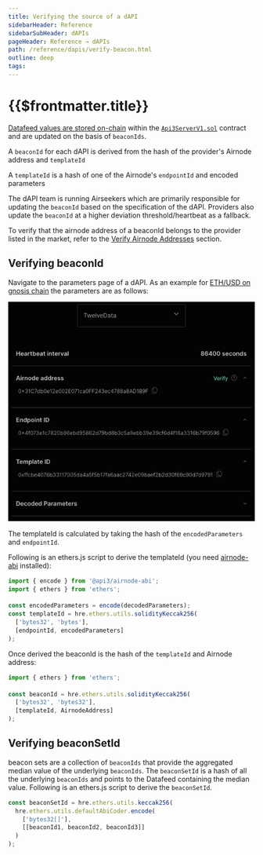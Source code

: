```yaml
---
title: Verifying the source of a dAPI
sidebarHeader: Reference
sidebarSubHeader: dAPIs
pageHeader: Reference → dAPIs
path: /reference/dapis/verify-beacon.html
outline: deep
tags:
---
```


<PageHeader/>

<SearchHighlight/>

<FlexStartTag/>

# {{$frontmatter.title}}

[Datafeed values are stored on-chain](/reference/dapis/understand/#data-feeds-values-stored-on-chain)
within the
[`Api3ServerV1.sol`<ExternalLinkImage/>](https://github.com/api3dao/airnode-protocol-v1/tree/79b509f0e88a96fa4ea3cd576685051d37c9a504/contracts/api3-server-v1)
contract and are updated on the basis of `beaconIds`.

A `beaconId` for each dAPI is derived from the hash of the provider's Airnode
address and `templateId`

A `templateId` is a hash of one of the Airnode's `endpointId` and encoded
parameters

The dAPI team is running Airseekers which are primarily responsible for updating
the `beaconId` based on the specification of the dAPI. Providers also update the
`beaconId` at a higher deviation threshold/heartbeat as a fallback.

To verify that the airnode address of a beaconId belongs to the provider listed
in the market, refer to the
[Verify Airnode Addresses](../airnode/latest/developers/verify-airnode-addresses.md)
section.

## Verifying beaconId

Navigate to the parameters page of a dAPI. As an example for
[ETH/USD on gnosis chain](https://market.api3.org/dapis/gnosis/ETH-USD/parameters)
the parameters are as follows:

<img src="./assets/images/dapi-parameters.png"/>

The templateId is calculated by taking the hash of the `encodedParameters` and
`endpointId`.

Following is an ethers.js script to derive the templateId (you need
[airnode-abi](../airnode/latest/packages/airnode-abi.md) installed):

```javascript
import { encode } from '@api3/airnode-abi';
import { ethers } from 'ethers';

const encodedParameters = encode(decodedParameters);
const templateId = hre.ethers.utils.solidityKeccak256(
  ['bytes32', 'bytes'],
  [endpointId, encodedParameters]
);
```

Once derived the beaconId is the hash of the `templateId` and Airnode address:

```javascript
import { ethers } from 'ethers';

const beaconId = hre.ethers.utils.solidityKeccak256(
  ['bytes32', 'bytes32'],
  [templateId, AirnodeAddress]
);
```

## Verifying beaconSetId

beacon sets are a collection of `beaconIds` that provide the aggregated median
value of the underlying `beaconIds`. The `beaconSetId` is a hash of all the
underlying `beaconIds` and points to the Datafeed containing the median value.
Following is an ethers.js script to derive the `beaconSetId`.

```javascript
const beaconSetId = hre.ethers.utils.keccak256(
  hre.ethers.utils.defaultAbiCoder.encode(
    ['bytes32[]'],
    [[beaconId1, beaconId2, beaconId3]]
  )
);
```

